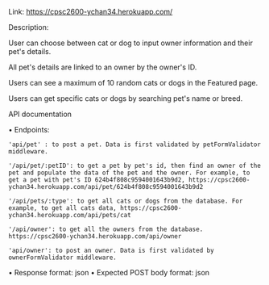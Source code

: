 Link:
https://cpsc2600-ychan34.herokuapp.com/


Description:

User can choose between cat or dog to input owner information and their pet's details.

All pet's details are linked to an owner by the owner's ID.

Users can see a maximum of 10 random cats or dogs in the Featured page.

Users can get specific cats or dogs by searching pet's name or breed.


API documentation

• Endpoints: 

    'api/pet' : to post a pet. Data is first validated by petFormValidator middleware.

    '/api/pet/:petID': to get a pet by pet's id, then find an owner of the pet and populate the data of the pet and the owner. For example, to get a pet with pet's ID 624b4f808c9594001643b9d2, https://cpsc2600-ychan34.herokuapp.com/api/pet/624b4f808c9594001643b9d2

    '/api/pets/:type': to get all cats or dogs from the database. For example, to get all cats data, https://cpsc2600-ychan34.herokuapp.com/api/pets/cat

    '/api/owner': to get all the owners from the database. https://cpsc2600-ychan34.herokuapp.com/api/owner

    'api/owner': to post an owner. Data is first validated by ownerFormValidator middleware.

• Response format: json
• Expected POST body format: json
